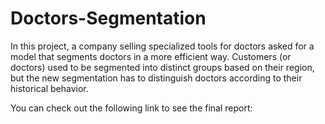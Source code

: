 # Doctors-Segmentation
In this project, a company selling specialized tools for doctors asked for a model that segments doctors in a more efficient way. Customers (or doctors) used to be segmented into distinct groups based on their region, but the new segmentation has to distinguish doctors according to their historical behavior.

You can check out the following link to see the final report:
